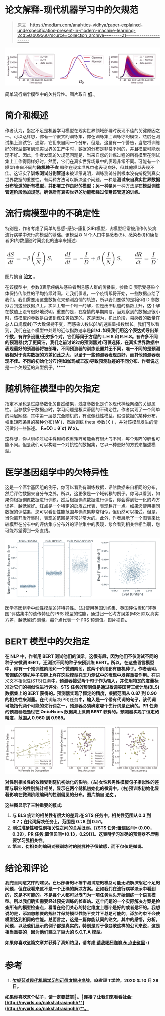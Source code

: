 # 论文解释-现代机器学习中的欠规范

> 原文：<https://medium.com/analytics-vidhya/paper-explained-underspecification-present-in-modern-machine-learning-2cd59ab09560?source=collection_archive---------21----------------------->

![](img/3faf6f93289a3e26d53f1ed168d6695e.png)

简单流行病学模型中的欠特异性。图片取自 [**纸**](https://arxiv.org/pdf/2011.03395.pdf) 。

# 简介和概述

作者认为，指定不足是机器学习模型在现实世界领域部署时表现不佳的关键原因之一。可以这样想，你有一个很大的训练集，你在训练集上训练你的模型，然后在测试集上测试它，通常，它们来自同一个分布。但是，这里有一个警告，当您将训练好的模型部署到现实世界的生产中时，数据的分布是非常不同的，并且模型可能表现不好。因此，作者发现的欠规范问题是，当来自您的训练过程的所有模型在测试集上工作得同样好时，然而，它们在真实世界场景中的表现非常不同。可能有一个模型(来自不同的**随机种子值**)即使在现实世界中也表现良好，但其他模型表现不佳。这证实了**训练测试分割管道**未被详细说明，训练测试分割根本没有捕捉到真实世界数据的重要性。有两种方法可以解决这个问题，一种是**测试来自真实世界数据分布管道的所有模型，并部署工作良好的模型；另一种是**另一种方法是**在模型训练管道阶段添加规范，确保所有真实世界的功能都经过使用该管道的训练。**

# 流行病模型中的不确定性

特别是，作者考虑了简单的易感-感染-康复(SIR)模型，该模型经常被用作传染病流行病学中流行病模型的基础。该模型以 N 个人口中易感者(S)、感染者(I)和康复者(R)的数量随时间变化的速率来描述:

![](img/053ab9755700dc0137c3fb835740227b.png)

图片摘自 [**论文**](https://arxiv.org/pdf/2011.03395.pdf) 。

在该模型中，参数β表示疾病从感染者到易感人群的传播率，参数 D 表示受感染个体保持传染性的平均持续时间。让我们假设，一个疫情即将开始，一些数据点给了我们。我们需要用这些数据点来预测疫情的轨迹，所以我们要做的是将β和 D 参数拟合到这些数据点上。实际上有一个唯一的解，但是由于轨道的指数上升，这个解在数值上没有很好地说明。重要的是，在疫情的早期阶段，当观察到的数据点很小时，该模型的参数是由该训练任务指定的。这是因为，在此阶段，易感者的数量在总人口规模(N)下大致保持不变，而感染人数以β1/的速率呈指数增长。我们可以看到，我们在这个模型中处理的近似指数速率是**β1/d .**如果我们用这个表达式导出某个数，有许多设置/无穷多个对，它们等同于方程的 L.H.S 和 R.H.S。有许多不同的预测器(为了更简洁，我们之前讨论过的预测器对)可供选择，在真实世界数据中表现最好的预测器将被部署。不同预测器的训练设置并无不同，唯一不同的是预测器相对于真实数据的方差如此之大，以至于一些预测器表现良好，而其他预测器表现不佳。**不同的初始化分布(例如**伽玛或正态**)导致预测轨迹的不同分布。作者说**这是一个欠规范的典型例子。****

# 随机特征模型中的欠指定

指定不足也是过度参数化的自然结果，过度参数化是许多现代神经网络的关键属性。当参数多于数据点时，学习问题是根深蒂固的不确定性。作者实现了一个简单的两层网络，其中第一层是完全随机的，有点像线性模型。假设数据的某种分布，权重矩阵条目的某种分布( ***W*** )，然后训练 theta 参数( **θ** ) ，并对该模型发生的情况做出一些陈述。 **F𝓌(X) = θᵀσ( *W* x)。**

这样想，你从训练过程中得到的权重矩阵可能会有很大的不同，每个矩阵的解也可能不同。但是我们可以构建一个对抗性的数据集，它以一种更好的方式来描述模型。

# 医学基因组学中的欠特异性

这是一个医学基因组的例子，你可以看到有训练数据，评估数据来自相同的分布，然后评估数据来自分布之外。所以，这更像是一个域转移的例子。你可以看到，如果你根据训练数据进行训练，然后根据训练数据进行评估，你会得到归一化的均方误差，越低越好。红点是一个特定的启发式代表，表现稍好一点。如果您使用相同数据的评估集，您可以看到性能范围与训练集非常相似，但仍然可以接受。但是，当你离开发行集时，表现的范围是非常非常大的。此外，作者展示了一个图表来比较模型在分布中的评估集与分布外的评估集中的表现，您会看到相关性相当弱，您可能希望得到一条直线。

![](img/2b1031fd23ceb5283acf2629fbc9a00a.png)

医学基因组学中线性模型的非特异性。(左)使用英国训练集、英国评估集和“非英国”评估集中的遗传特征的 PRS 模型的性能，通过归一化均方误差(MSE 除以真实方差，越低越好)测量。每个点代表一个 PRS 预测值。图片摘自[](https://arxiv.org/pdf/2011.03395.pdf)****。****

# **BERT 模型中的欠指定**

**在 NLP 中，作者用 BERT 测试他们的演示。这很有趣，因为他们不仅测试不同的种子来微调 BERT，还测试不同的种子来预训练 BERT。所以，在这些语言模型中，你有一个预训练阶段和一个微调阶段，这两个阶段都有随机种子。作者表明，预训练的随机种子实际上将在这些模型在压力测试中的表现中发挥重要作用。在**语义文本相似性(STS)任务**中，预测器接受两个句子作为输入，并使用特定的度量标准对它们的相似性进行评分。STS 任务的预测值是通过微调美国劳工统计局(BLS)数据集上的 BERT 获得的。预测器实现了恒定的精度，根据范围从 0.87 到 0.90 的相关性来测量。在**代词解决(PR)任务**中，输入是一个带有代词的句子，该代词可能指代两个可能的先行词之一，预测器必须确定哪个先行词是正确的。PR 任务的预测器是通过在 OntoNotes 数据集上微调 BERT 获得的。预测器实现了恒定的精度，范围从 0.960 到 0.965。**

**![](img/69b7d838476c1cdef48bfd90a13d42c9.png)**

**对性别相关性的依赖受到随机初始化的影响。(左)女性和男性模板句子相似性的差距与职业的性别统计相关，显示在两个随机初始化的微调中。(右)预训练初始化显著影响在微调阶段编码的性别偏见的分布。图片摘自 [**论文**](https://arxiv.org/pdf/2011.03395.pdf) **。****

**这些图显示了三种重要的模式:**

1.  **与 BLS 统计的相关性有很大的差异:在 STS 任务中，相关性范围从 0.3 到 0.7；在代词解决任务上，范围是 0.26 到 0.51。**
2.  **测试准确性和性别相关性之间的关系很弱。[{STS 任务:置信区间= (0.00，0.39)，PR 任务:置信区间=(0.13，0.29)}]。**这表明学习准确的预测器不*而*需要学习强相关性。****
3.  **第三，**伪相关的编码对预训练时的随机种子很敏感**，而不仅仅是微调。**

# **结论和评论**

**我完全同意文件的建议。在已部署的环境中测试您的模型可能无法解决指定不足的问题，但在我看来这不是一个正确的解决方案。正如我们在流行病学演示中看到的，这是不可能的。不是每个人都可以专门为一项任务从头开始训练一个语言模型。所以我们确实需要经过预先训练的检查站。这个问题的一个实际解决方案是检查所有的模型检查点，看看在他们关心的特定维度上哪个是好的或者是坏的。我想说的是，添加您想要的规格并保持模型性能不变并不总是可能的。添加约束不会使模型达到相同的性能。总而言之，这是一篇你能认同的论文，其中的感悟，分析，问题，以及他们展示的例子都是真实的。特别是对于像谷歌这样的公司来说，这是相当重要的，因为他们建立了巨大的 S.O.T.A 模型。**

****如果你喜欢这篇文章并获得了真知灼见，请考虑** [**请我喝杯咖啡** ☕️ **点击这里**](https://www.buymeacoffee.com/nakshatrasinghh) **:)****

# **参考**

1.  **[欠规范对现代机器学习的可信度提出挑战](https://arxiv.org/pdf/2011.03395.pdf)，麻省理工学院，2020 年 10 月 28 日。**

**如果你喜欢这个帖子，请一定要鼓掌👏。💬连接？让我们来看看社会:[**http://myurls.co/nakshatrasinghh**](http://myurls.co/nakshatrasinghh)**。****